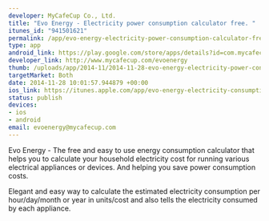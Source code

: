 ```yaml
--- 
developer: MyCafeCup Co., Ltd.
title: "Evo Energy - Electricity power consumption calculator free. "
itunes_id: "941501621"
permalink: /app/evo-energy-electricity-power-consumption-calculator-free
type: app
android_link: https://play.google.com/store/apps/details?id=com.mycafecup.evoenergy
developer_link: http://www.mycafecup.com/evoenergy
thumb: /uploads/app/2014-11/2014-11-28-evo-energy-electricity-power-consumption-calculator-free.png
targetMarket: Both
date: 2014-11-28 10:01:57.944879 +00:00
ios_link: https://itunes.apple.com/app/evo-energy-electricity-consumption/id941501621?mt=8&uo=4
status: publish
devices: 
- ios
- android
email: evoenergy@mycafecup.com
---
```


Evo Energy - The free and easy to use energy consumption calculator that helps you to calculate your household electricity cost for running various electrical appliances or devices. And helping you save power consumption costs.

Elegant and easy way to calculate the estimated electricity consumption per hour/day/month or year in units/cost and also tells the electricity consumed by each appliance.
